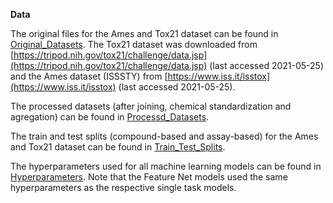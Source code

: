 **Data**

The original files for the Ames and Tox21 dataset can be found in [Original_Datasets](Original_Datasets). The Tox21 dataset was downloaded from [https://tripod.nih.gov/tox21/challenge/data.jsp](https://tripod.nih.gov/tox21/challenge/data.jsp) (last accessed 2021-05-25) and the Ames dataset (ISSSTY) from [https://www.iss.it/isstox](https://www.iss.it/isstox) (last accessed 2021-05-25).

The processed datasets (after joining, chemical standardization and agregation) can be found in [Processd_Datasets](Processed_Datasets).

The train and test splits (compound-based and assay-based) for the Ames and Tox21 dataset can be found in [Train_Test_Splits](Train_Test_Splits).

The hyperparameters used for all machine learning models can be found in [Hyperparameters](Hyperparameters). Note that the Feature Net models used the same hyperparameters as the respective single task models.
